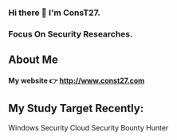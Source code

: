 ### Hi there 👋 I'm ConsT27.
### Focus On Security Researches.

## About Me
#### My website 👉  http://www.const27.com

## My Study Target Recently:
Windows Security
Cloud Security
Bounty Hunter
